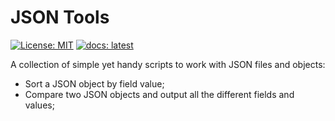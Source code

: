 # JSON Tools
[![License: MIT](https://img.shields.io/badge/License-MIT-yellow.svg)](./LICENSE) [![docs: latest](https://img.shields.io/badge/docs-latest-blue)](https://seyedb.github.io/json-tools/)

A collection of simple yet handy scripts to work with JSON files and objects:

* Sort a JSON object by field value;
* Compare two JSON objects and output all the different fields and values;
